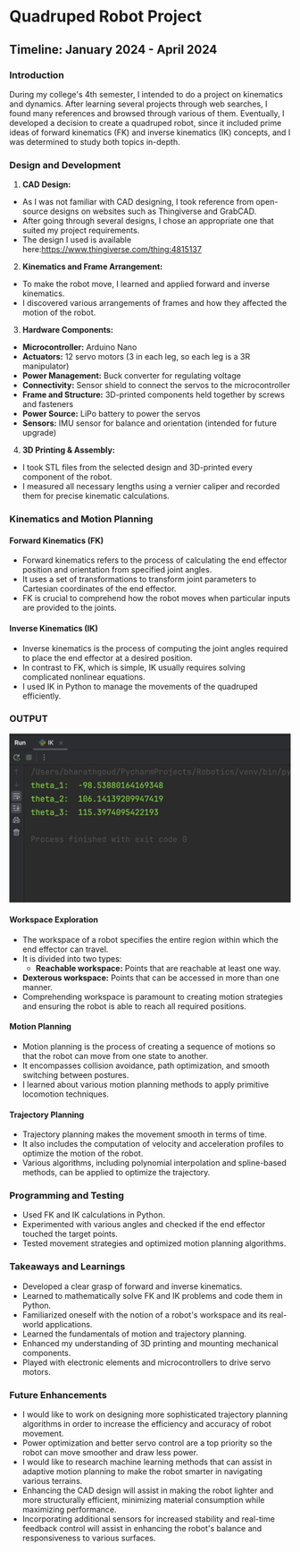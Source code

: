 # Quadruped Robot Project

## Timeline: January 2024 - April 2024

### Introduction
During my college's 4th semester, I intended to do a project on kinematics and dynamics. After learning several projects through web searches, I found many references and browsed through various of them. Eventually, I developed a decision to create a quadruped robot, since it included prime ideas of forward kinematics (FK) and inverse kinematics (IK) concepts, and I was determined to study both topics in-depth.

### Design and Development
1. **CAD Design:**
- As I was not familiar with CAD designing, I took reference from open-source designs on websites such as Thingiverse and GrabCAD.
- After going through several designs, I chose an appropriate one that suited my project requirements.
- The design I used is available here:https://www.thingiverse.com/thing:4815137

2. **Kinematics and Frame Arrangement:**
- To make the robot move, I learned and applied forward and inverse kinematics.
- I discovered various arrangements of frames and how they affected the motion of the robot.

3. **Hardware Components:**
- **Microcontroller:** Arduino Nano
- **Actuators:** 12 servo motors (3 in each leg, so each leg is a 3R manipulator)
- **Power Management:** Buck converter for regulating voltage
- **Connectivity:** Sensor shield to connect the servos to the microcontroller
- **Frame and Structure:** 3D-printed components held together by screws and fasteners
- **Power Source:** LiPo battery to power the servos
- **Sensors:** IMU sensor for balance and orientation (intended for future upgrade)

4. **3D Printing & Assembly:**
- I took STL files from the selected design and 3D-printed every component of the robot.
- I measured all necessary lengths using a vernier caliper and recorded them for precise kinematic calculations.

### Kinematics and Motion Planning
#### Forward Kinematics (FK)
- Forward kinematics refers to the process of calculating the end effector position and orientation from specified joint angles.
- It uses a set of transformations to transform joint parameters to Cartesian coordinates of the end effector.
- FK is crucial to comprehend how the robot moves when particular inputs are provided to the joints.

#### Inverse Kinematics (IK)
- Inverse kinematics is the process of computing the joint angles required to place the end effector at a desired position.
- In contrast to FK, which is simple, IK usually requires solving complicated nonlinear equations.
- I used IK in Python to manage the movements of the quadruped efficiently.
### OUTPUT
![out](IKO.jpeg)
#### Workspace Exploration
- The workspace of a robot specifies the entire region within which the end effector can travel.
- It is divided into two types:
  - **Reachable workspace:** Points that are reachable at least one way.
- **Dexterous workspace:** Points that can be accessed in more than one manner.
- Comprehending workspace is paramount to creating motion strategies and ensuring the robot is able to reach all required positions.

#### Motion Planning
- Motion planning is the process of creating a sequence of motions so that the robot can move from one state to another.
- It encompasses collision avoidance, path optimization, and smooth switching between postures.
- I learned about various motion planning methods to apply primitive locomotion techniques.

#### Trajectory Planning
- Trajectory planning makes the movement smooth in terms of time.
- It also includes the computation of velocity and acceleration profiles to optimize the motion of the robot.
- Various algorithms, including polynomial interpolation and spline-based methods, can be applied to optimize the trajectory.

### Programming and Testing
- Used FK and IK calculations in Python.
- Experimented with various angles and checked if the end effector touched the target points.
- Tested movement strategies and optimized motion planning algorithms.

### Takeaways and Learnings
- Developed a clear grasp of forward and inverse kinematics.
- Learned to mathematically solve FK and IK problems and code them in Python.
- Familiarized oneself with the notion of a robot's workspace and its real-world applications.
- Learned the fundamentals of motion and trajectory planning.
- Enhanced my understanding of 3D printing and mounting mechanical components.
- Played with electronic elements and microcontrollers to drive servo motors.

### Future Enhancements
- I would like to work on designing more sophisticated trajectory planning algorithms in order to increase the efficiency and accuracy of robot movement.
- Power optimization and better servo control are a top priority so the robot can move smoother and draw less power.
- I would like to research machine learning methods that can assist in adaptive motion planning to make the robot smarter in navigating various terrains.
- Enhancing the CAD design will assist in making the robot lighter and more structurally efficient, minimizing material consumption while maximizing performance.
- Incorporating additional sensors for increased stability and real-time feedback control will assist in enhancing the robot's balance and responsiveness to various surfaces.



